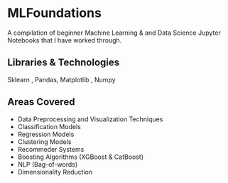 # MLFoundations
A compilation of beginner Machine Learning & and Data Science Jupyter Notebooks that I have worked through.
## Libraries & Technologies
Sklearn , Pandas, Matplotlib , Numpy
## Areas Covered
- Data Preprocessing and Visualization Techniques
- Classification Models
- Regression Models
- Clustering Models
- Recommeder Systems
- Boosting Algorithms (XGBoost & CatBoost)
- NLP (Bag-of-words)
- Dimensionality Reduction
